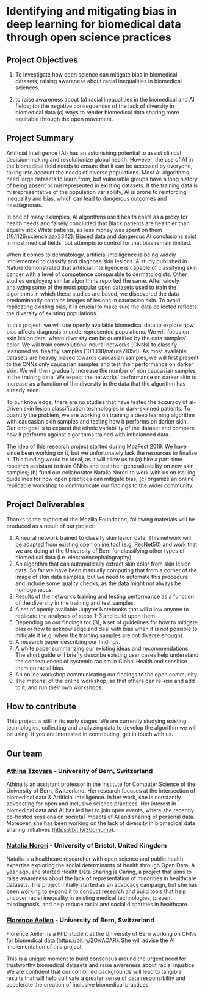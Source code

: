 
# Identifying and mitigating bias in deep learning for biomedical data through open science practices

## Project Objectives 

1. To investigate how open science can mitigate bias in biomedical datasets; raising awareness about racial inequalities in biomedical sciences.

2. to raise awareness about (a) racial inequalities in the biomedical and AI fields; (b) the negative consequences of the lack of diversity in biomedical data (c) ways to render biomedical data sharing more equitable through the open movement.


## Project Summary 

Artificial intelligence (AI) has an astonishing potential to assist clinical decision-making and revolutionize global health. However, the use of AI in the biomedical field needs to ensure that it can be accessed by everyone, taking into account the needs of diverse populations. Most AI algorithms need large datasets to learn from, but vulnerable groups have a long history of being absent or misrepresented in existing datasets. If the training data is misrepresentative of the population variability, AI is prone to reinforcing inequality and bias, which can lead to dangerous outcomes and misdiagnoses.

In one of many examples, AI algorithms used health costs as a proxy for health needs and falsely concluded that Black patients are healthier than equally sick White patients, as less money was spent on them (10.1126/science.aax2342). Biased data and dangerous AI conclusions exist in most medical fields, but attempts to control for that bias remain limited.

When it comes to dermatology,  artificial intelligence is being widely implemented to classify and diagnose skin lesions. A study published in Nature demonstrated that artificial intelligence is capable of classifying skin cancer with a level of competence comparable to dermatologists. Other studies employing similar algorithms reported the same. After widely analyzing some of the most popular open datasets used to train the algorithms in which these studies are based, we discovered the data predominantly contains images of lesions in caucasian skin. To avoid replicating existing bias, it is crucial to make sure the data collected reflects the diversity of existing populations.

In this project, we will use openly available biomedical data to explore how bias affects diagnosis in underrepresented populations. We will focus on skin lesion data, where diversity can be quantified by the data samples’ color. We will train convolutional neural networks (CNNs) to classify leasioned vs. healthy samples (10.1038/nature21056). As most available datasets are heavily biased towards caucasian samples, we will first present to the CNNs only caucasian samples and test their performance on darker skin. We will then gradually increase the number of non caucasian samples in the training data. We expect the networks’ performance on darker skin to increase as a function of the diversity in the data that the algorithm has already seen. 

To our knowledge, there are no studies that have tested the accuracy of ai-driven skin lesion classification technologies in dark-skinned patients. To quantify the problem, we are working on training a deep learning algorithm with caucasian skin samples and testing how it performs on darker skin.  Our end goal is to expand the ethnic variability of the dataset and compare how it performs against algorithms trained with imbalanced data. 

The idea of this research project started during MozFest 2019. We have since been working on it, but we unfortunately lack the resources to finalize it. This funding would be ideal, as it will allow us to (a) hire a part-time research assistant to train CNNs and test their generalizability on new skin samples; (b) fund our collaborator Natalia Norori to work with us on issuing guidelines for how open practices can mitigate bias; (c) organize an online replicable workshop to communicate our findings to the wider community.

## Project Deliverables 
Thanks to the support of the Mozilla Foundation, following materials will be produced as a result of our project:

1. A neural network trained to classify skin lesion data. This network will be adapted from existing open online tool (e.g. ResNet50) and work that we are doing at the University of Bern for classifying other types of biomedical data (i.e. electroencephalography).
2. An algorithm that can automatically extract skin color from skin lesion data. So far we have been manually computing that from a corner of the image of skin data samples, but we need to automate this procedure and include some quality checks, as the data might not always be homogeneous.
3. Results of the network’s training and testing performance as a function of the diversity in the training and test samples.
4. A set of openly available Jupyter Notebooks that will allow anyone to replicate the analyses of steps 1-3 and build upon them.
5. Depending on our findings for (3), a set of guidelines for how to mitigate bias or how to acknowledge and deal with bias when it is not possible to mitigate it (e.g. when the training samples are not diverse enough).
6. A research paper describing our findings.
7. A white paper summarizing our existing ideas and recommendations. The short guide will briefly describe existing user cases help  understand the consequences of systemic racism in Global Health and sensitise them on racial bias. 
8. An online workshop communicating our findings to the open community.
9. The material of the online workshop, so that others can re-use and add to it, and run their own workshops.
  

## How to contribute 
This project is still in its early stages. We are currently studying existing technologies, collecting and analyzing data to develop the algorithm we will be using. If you are interested in contributing, get in touch with us. 

 
## Our team 

### [Athina Tzovara](https://twitter.com/aath0) - University of Bern, Switzerland 

Athina is an assistant professor in the Institute for Computer Science of the University of Bern, Switzerland. Her research focuses at the intersection of biomedical data & Artificial Intelligence. In her work, she is constantly advocating for open and inclusive science practices. Her interest in biomedical data and AI has led her to join open events, where she recently co-hosted sessions on societal impacts of AI and sharing of personal data. Moreover, she has been working on the lack of diversity in biomedical data sharing initiatives (https://bit.ly/30dmqmp). 


### [Natalia Norori](https://twitter.com/natalianorori) - University of Bristol, United Kingdom
Natalia is a healthcare researcher with open science and public health expertise exploring the social determinants of health through Open Data. A year ago, she started Health Data Sharing is Caring, a  project that aims to raise awareness about the lack of representation of minorities in healthcare datasets. The project initially started as an advocacy campaign,  but she has been working to expand it to conduct research and build tools that help uncover racial inequality in existing medical technologies, prevent misdiagnosis, and help reduce racial and social disparities in healthcare. 


### [Florence Aellen](https://www.inf.unibe.ch/about_us/people/ccn/aellen_florence/index_eng.html) - University of Bern, Switzerland
Florence Aellen is a PhD student at the University of Bern working on CNNs for biomedical data (https://bit.ly/2OwAOAR). She will advise the AI implementation of this project.

This is a unique moment to build consensus around the urgent need for trustworthy biomedical datasets and raise awareness about racial injustice.  We are confident that our combined backgrounds will lead to tangible results that will help cultivate a greater sense of data responsibility and accelerate the creation of inclusive biomedical practices. 



